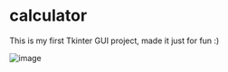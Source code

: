 # calculator
This is my first Tkinter GUI project, made it just for fun :)


![image](https://user-images.githubusercontent.com/77957630/154838617-9ecc85b7-c681-4612-9f2e-4a6b8e446dc8.png)

